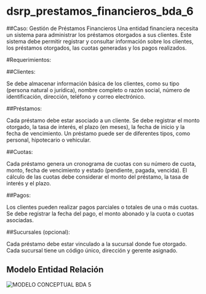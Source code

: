 # dsrp_prestamos_financieros_bda_6

##Caso: Gestión de Préstamos Financieros
Una entidad financiera necesita un sistema para administrar los préstamos otorgados a sus clientes. Este sistema debe permitir registrar y consultar información sobre los clientes, los préstamos otorgados, las cuotas generadas y los pagos realizados.

#Requerimientos:

##Clientes:

Se debe almacenar información básica de los clientes, como su tipo (persona natural o jurídica), nombre completo o razón social, número de identificación, dirección, teléfono y correo electrónico.

##Préstamos:

Cada préstamo debe estar asociado a un cliente.
Se debe registrar el monto otorgado, la tasa de interés, el plazo (en meses), la fecha de inicio y la fecha de vencimiento.
Un préstamo puede ser de diferentes tipos, como personal, hipotecario o vehicular.

##Cuotas:

Cada préstamo genera un cronograma de cuotas con su número de cuota, monto, fecha de vencimiento y estado (pendiente, pagada, vencida).
El cálculo de las cuotas debe considerar el monto del préstamo, la tasa de interés y el plazo.

##Pagos:

Los clientes pueden realizar pagos parciales o totales de una o más cuotas.
Se debe registrar la fecha del pago, el monto abonado y la cuota o cuotas asociadas.

##Sucursales (opcional):

Cada préstamo debe estar vinculado a la sucursal donde fue otorgado.
Cada sucursal tiene un código único, dirección y gerente asignado.

## Modelo Entidad Relación
![MODELO CONCEPTUAL BDA 5](https://github.com/user-attachments/assets/ebe004fd-7fca-4770-83a8-d0935fa93ade)
